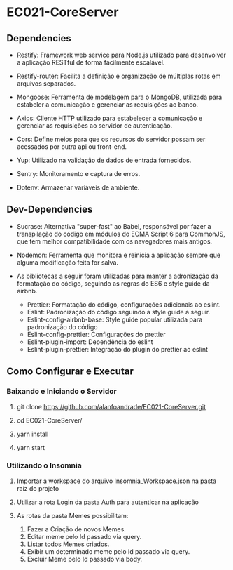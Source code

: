 # EC021-CoreServer

## Dependencies

- Restify: Framework web service para Node.js utilizado para desenvolver a aplicação RESTful de forma fácilmente escalável.

- Restify-router: Facilita a definição e organização de múltiplas rotas em arquivos separados.

- Mongoose: Ferramenta de modelagem para o MongoDB, utilizada para estabeler a comunicação e gerenciar as requisições ao banco.

- Axios: Cliente HTTP utilizado para estabelecer a comunicação e gerenciar as requisições ao servidor de autenticação.

- Cors: Define meios para que os recursos do servidor possam ser acessados por outra api ou front-end.

- Yup: Utilizado na validação de dados de entrada fornecidos.

- Sentry: Monitoramento e captura de erros.

- Dotenv: Armazenar variáveis de ambiente.


## Dev-Dependencies

- Sucrase: Alternativa "super-fast" ao Babel, responsável por fazer a transpilação do código em módulos do ECMA Script 6 para CommonJS, que tem melhor compatibilidade com os navegadores mais antigos.

- Nodemon: Ferramenta que monitora e reinicia a aplicação sempre que alguma modificação feita for salva.

- As bibliotecas a seguir foram utilizadas para manter a adronização da formatação do código, seguindo as regras do ES6 e style guide da airbnb.
    - Prettier: Formatação do código, configurações adicionais ao eslint.
    - Eslint: Padronização do código seguindo a style guide a seguir.
    - Eslint-config-airbnb-base: Style guide popular utilizada para padronização do código
    - Eslint-config-prettier: Configurações do prettier
    - Eslint-plugin-import: Dependência do eslint
    - Eslint-plugin-prettier: Integração do plugin do prettier ao eslint

## Como Configurar e Executar

### Baixando e Iniciando o Servidor
1. git clone https://github.com/alanfoandrade/EC021-CoreServer.git

1. cd EC021-CoreServer/

1. yarn install

1. yarn start

### Utilizando o Insomnia

1. Importar a workspace do arquivo Insomnia_Workspace.json na pasta raíz do projeto

1. Utilizar a rota Login da pasta Auth para autenticar na aplicação

1. As rotas da pasta Memes possibilitam:
    1. Fazer a Criação de novos Memes.
    1. Editar meme pelo Id passado via query.
    1. Listar todos Memes criados.
    1. Exibir um determinado meme pelo Id passado via query.
    1. Excluir Meme pelo Id passado via body.

